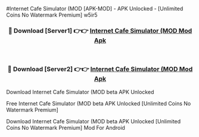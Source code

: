 #Internet Cafe Simulator (MOD [APK-MOD] - APK Unlocked - [Unlimited Coins No Watermark Premium] w5ir5



<div align="center">

<h3>🔴 Download [Server1] 👉👉 <a href="https://momento.my/?title=Internet_Cafe_Simulator_(MOD">Internet Cafe Simulator (MOD Mod Apk</a></h3><br>

<h3>🔴 Download [Server2] 👉👉 <a href="https://momento.my/?title=Internet_Cafe_Simulator_(MOD">Internet Cafe Simulator (MOD Mod Apk</a></h3>
</div>



Download Internet Cafe Simulator (MOD beta APK Unlocked

Free Internet Cafe Simulator (MOD beta APK Unlocked [Unlimited Coins No Watermark Premium]

Download Internet Cafe Simulator (MOD beta APK Unlocked [Unlimited Coins No Watermark Premium] Mod For Android
